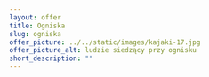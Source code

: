 ```yaml
---
layout: offer
title: Ogniska
slug: ogniska
offer_picture: ../../static/images/kajaki-17.jpg
offer_picture_alt: ludzie siedzący przy ognisku
short_description: ""
---
```

